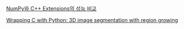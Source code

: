 [NumPy와 C++ Extensions의 성능 비교](http://tech.kakao.com/2018/05/15/python-numpy-extensions/)

[Wrapping C with Python: 3D image segmentation with region growing](http://notmatthancock.github.io/2017/10/09/region-growing-wrapping-c.html)